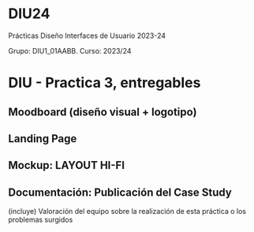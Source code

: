 # DIU24
Prácticas Diseño Interfaces de Usuario 2023-24

Grupo: DIU1_01AABB.  Curso: 2023/24 
# DIU - Practica 3, entregables

## Moodboard (diseño visual + logotipo)   


## Landing Page


## Mockup: LAYOUT HI-FI


## Documentación: Publicación del Case Study


(incluye) Valoración del equipo sobre la realización de esta práctica o los problemas surgidos
 
